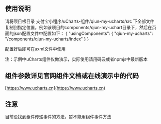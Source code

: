 ## 使用说明
请将项目根目录 支付宝小程序/uCharts-组件/qiun-my-ucharts/src 下全部文件复制到指定位置，例如该项目的components/qiun-my-uchart目录下，然后在页面的json配置文件中配置如下：
{
  "usingComponents": {
    "qiun-my-ucharts": "/components/qiun-my-ucharts/index"
  }
}

配置好后即可在axml文件中使用

<view class="charts">
  <qiun-my-ucharts type="column" canvas2d="{{true}}" opts="{{opts}}" chartData="{{chartData}}" />
</view>

注：示例中uCharts组件仅做演示，实际使用请用码云或者npmjs中最新版本

## 组件参数详见官网组件文档或在线演示中的代码

[https://www.ucharts.cn](https://www.ucharts.cn)

## 注意
目前没找到组件传递事件的方法，暂不能用组件事件方法